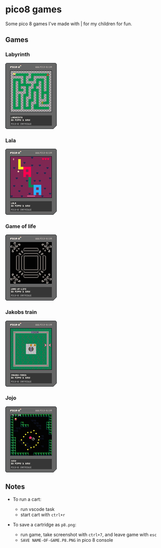 # pico8 games

Some pico 8 games I've made with | for my children for fun.

## Games

### Labyrinth

![labyrinth](carts/labyrinth.p8.png)

### Lala

![lala](carts/lala.p8.png)

### Game of life

![game-of-life](carts/game-of-life.p8.png)

### Jakobs train

![jakobs-train](carts/jakobs-train.p8.png)

### Jojo

![jojo](carts/jojo.p8.png)

## Notes

- To run a cart:
  - run vscode task
  - start cart with ``ctrl+r``

- To save a cartridge as ``p8.png``:
  - run game, take screenshot with ``ctrl+7``, and leave game with ``esc``
  - ``SAVE NAME-OF-GAME.P8.PNG`` in pico 8 console